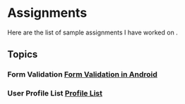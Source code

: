 # Assignments
Here are the list of sample assignments I have worked on .
## Topics
### Form Validation [Form Validation in Android](https://github.com/Suryanshu-rana/FormValidationAssignment)
### User Profile List [Profile List](https://github.com/Suryanshu-rana/ComposeUiForProfiles.git)
